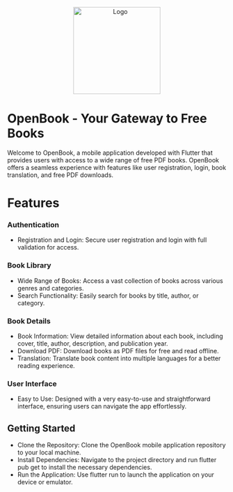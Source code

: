 <p align="center">
  <img src="https://raw.githubusercontent.com/daniseifeddine/Ds-Validator-Toolkit/main/media/logo.png" alt="Logo" width="200">
</p>

# OpenBook - Your Gateway to Free Books

Welcome to OpenBook, a mobile application developed with Flutter that provides users with access to a wide range of free PDF books. OpenBook offers a seamless experience with features like user registration, login, book translation, and free PDF downloads.

# Features

### Authentication
- Registration and Login: Secure user registration and login with full validation for access.

### Book Library
- Wide Range of Books: Access a vast collection of books across various genres and categories.
- Search Functionality: Easily search for books by title, author, or category.

### Book Details
- Book Information: View detailed information about each book, including cover, title, author, description, and publication year.
- Download PDF: Download books as PDF files for free and read offline.
- Translation: Translate book content into multiple languages for a better reading experience.

### User Interface
- Easy to Use: Designed with a very easy-to-use and straightforward interface, ensuring users can navigate the app effortlessly.

## Getting Started

- Clone the Repository: Clone the OpenBook mobile application repository to your local machine.
- Install Dependencies: Navigate to the project directory and run flutter pub get to install the necessary dependencies.
- Run the Application: Use flutter run to launch the application on your device or emulator.
